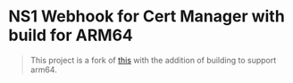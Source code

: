# NS1 Webhook for Cert Manager with build for ARM64

> This project is a fork of [this](https://github.com/ns1/cert-manager-webhook-ns1) with the addition of building to support arm64.
